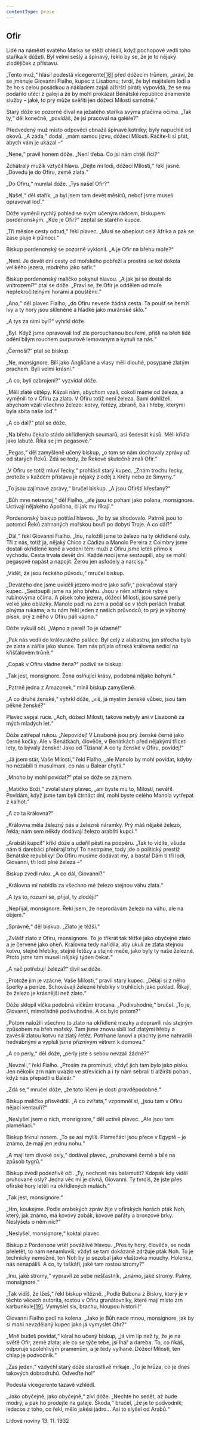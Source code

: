 ```yaml
---
contentType: prose
---
```


## Ofir

Lidé na náměstí svatého Marka se stěží ohlédli, když pochopové vedli toho staříka k dóžeti. Byl velmi sešlý a špinavý, řeklo by se, že je to nějaký zlodějíček z přístavu.

„Tento muž,“ hlásil podestà vicegerente[\[18\]](./resources/undefined) před dóžecím trůnem, „praví, že se jmenuje Giovanni Fialho, kupec z Lisabonu; tvrdí, že byl majitelem lodi a že ho s celou posádkou a nákladem zajali alžírští piráti; vypovídá, že se mu podařilo utéci z galejí a že by mohl prokázat Benátské republice znamenité služby – jaké, to prý může svěřiti jen dóžecí Milosti samotné.“

Starý dóže se pozorně díval na ježatého staříka svýma ptačíma očima. „Tak ty,“ děl konečně, „povídáš, že jsi pracoval na galéře?“

Předvedený muž místo odpovědi obnažil špinavé kotníky; byly napuchlé od okovů. „A záda,“ dodal, „mám samou jizvu, dóžecí Milosti. Ráčíte-li si přát, abych vám je ukázal –“

„Nene,“ pravil honem dóže. „Není třeba. Co jsi nám chtěl říci?“

Zchátralý mužík vztyčil hlavu. „Dejte mi lodi, dóžecí Milosti,“ řekl jasně. „Dovedu je do Ofiru, země zlata.“

„Do Ofiru,“ mumlal dóže. „Tys našel Ofir?“

„Našel,“ děl stařík, „a byl jsem tam devět měsíců, neboť jsme museli opravovat loď.“

Dóže vyměnil rychlý pohled se svým učeným rádcem, biskupem pordenonským. „Kde je Ofir?“ zeptal se starého kupce.

„Tři měsíce cesty odtud,“ řekl plavec. „Musí se obeplout celá Afrika a pak se zase pluje k půlnoci.“

Biskup pordenonský se pozorně vyklonil. „A je Ofir na břehu moře?“

„Není. Je devět dní cesty od mořského pobřeží a prostírá se kol dokola velikého jezera, modrého jako safír.“

Biskup pordenonský maličko pokynul hlavou. „A jak jsi se dostal do vnitrozemí?“ ptal se dóže. „Praví se, že Ofir je oddělen od moře nepřekročitelnými horami a pouštěmi.“

„Ano,“ děl plavec Fialho, „do Ofiru nevede žádná cesta. Ta poušť se hemží lvy a ty hory jsou skleněné a hladké jako muránské sklo.“

„A tys za nimi byl?“ vyhrkl dóže.

„Byl. Když jsme opravovali loď zle porouchanou bouřemi, přišli na břeh lidé odění bílým rouchem purpurově lemovaným a kynuli na nás.“

„Černoši?“ ptal se biskup.

„Ne, monsignore. Bílí jako Angličané a vlasy měli dlouhé, posypané zlatým prachem. Byli velmi krásní.“

„A co, byli ozbrojeni?“ vyzvídal dóže.

„Měli zlaté oštěpy. Kázali nám, abychom vzali, cokoli máme od železa, a vyměnili to v Ofiru za zlato. V Ofiru totiž není železa. Sami dohlíželi, abychom vzali všechno železo: kotvy, řetězy, zbraně, ba i hřeby, kterými byla sbita naše loď.“

„A co dál?“ ptal se dóže.

„Na břehu čekalo stádo okřídlených soumarů, asi šedesát kusů. Měli křídla jako labutě. Říká se jim pegasové.“

„Pegas,“ děl zamyšleně učený biskup, „o tom se nám dochovaly zprávy už od starých Řeků. Zdá se tedy, že Řekové skutečně znali Ofir.“

„V Ofiru se totiž mluví řecky,“ prohlásil starý kupec. „Znám trochu řecky, protože v každém přístavu je nějaký zloděj z Kréty nebo ze Smyrny.“

„To jsou zajímavé zprávy,“ bručel biskup. „A jsou Ofirští křesťany?“

„Bůh mne netrestej,“ děl Fialho, „ale jsou to pohani jako polena, monsignore. Uctívají nějakého Apollona, či jak mu říkají.“

Pordenonský biskup potřásl hlavou. „To by se shodovalo. Patrně jsou to potomci Řeků zahnaných mořskou bouří po dobytí Troje. A co dál?“

„Dál,“ řekl Giovanni Fialho. „Inu, naložili jsme to železo na ty okřídlené osly. Tři z nás, totiž já, nějaký Chico z Cádizu a Manolo Pereira z Coimbry jsme dostali okřídlené koně a vedeni těmi muži z Ofiru jsme letěli přímo k východu. Cesta trvala devět dní. Každé noci jsme sestoupili, aby se mohli pegasové napást a napojit. Žerou jen asfodely a narcisy.“

„Vidět, že jsou řeckého původu,“ mručel biskup.

„Devátého dne jsme uviděli jezero modré jako safír,“ pokračoval starý kupec. „Sestoupili jsme na jeho břehu. Jsou v něm stříbrné ryby s rubínovýma očima. A písek toho jezera, dóžecí Milosti, jsou samé perly velké jako oblázky. Manolo padl na zem a počal se v těch perlách hrabat plnýma rukama; a tu nám řekl jeden z našich průvodců, to prý je výborný písek, prý z něho v Ofiru pálí vápno.“

Dóže vykulil oči. „Vápno z perel! To je úžasné!“

„Pak nás vedli do královského paláce. Byl celý z alabastru, jen střecha byla ze zlata a zářila jako slunce. Tam nás přijala ofirská královna sedící na křišťálovém trůně.“

„Copak v Ofiru vládne žena?“ podivil se biskup.

„Tak jest, monsignore. Žena oslňující krásy, podobná nějaké bohyni.“

„Patrně jedna z Amazonek,“ mínil biskup zamyšleně.

„A co druhé ženské,“ vyhrkl dóže, „víš, já myslím ženské vůbec, jsou tam pěkné ženské?“

Plavec sepjal ruce. „Ach, dóžecí Milosti, takové nebyly ani v Lisaboně za mých mladých let.“

Dóže zatřepal rukou. „Nepovídej! V Lisaboně jsou prý ženské černé jako černé kočky. Ale v Benátkách, člověče, v Benátkách před nějakými třiceti lety, to bývaly ženské! Jako od Tiziana! A co ty ženské v Ofiru, povídej!“

„Já jsem stár, Vaše Milosti,“ řekl Fialho, „ale Manolo by mohl povídat, kdyby ho nezabili ti musulmani, co nás u Baleár chytli.“

„Mnoho by mohl povídat?“ ptal se dóže se zájmem.

„Matičko Boží,“ zvolal starý plavec, „ani byste mu to, Milosti, nevěřil. Povídám, když jsme tam byli čtrnáct dní, mohl byste celého Manola vytřepat z kalhot.“

„A co ta královna?“

„Královna měla železný pás a železné náramky. Prý máš nějaké železo, řekla; nám sem někdy dodávají železo arabští kupci.“

„Arabští kupci!“ křikl dóže a udeřil pěstí na podpěru. „Tak to vidíte, všude nám ti darebáci přebírají trhy! To nestrpíme, tady jde o politický prestiž Benátské republiky! Do Ofiru musíme dodávat my, a basta! Dám ti tři lodi, Giovanni, tři lodi plné železa –“

Biskup zvedl ruku. „A co dál, Giovanni?“

„Královna mi nabídla za všechno mé železo stejnou váhu zlata.“

„A tys to, rozumí se, přijal, ty zloději!“

„Nepřijal, monsignore. Řekl jsem, že neprodávám železo na váhu, ale na objem.“

„Správně,“ děl biskup. „Zlato je těžší.“

„Zvlášť zlato z Ofiru, monsignore. To je třikrát tak těžké jako obyčejné zlato a je červené jako oheň. Královna tedy nařídila, aby ukuli ze zlata stejnou kotvu, stejné hřebíky, stejné řetězy a stejné meče, jako byly ty naše železné. Proto jsme tam museli nějaký týden čekat.“

„A nač potřebují železa?“ divil se dóže.

„Protože jim je vzácné, Vaše Milosti,“ pravil starý kupec. „Dělají si z něho šperky a peníze. Schovávají železné hřebíky v truhlicích jako poklad. Říkají, že železo je krásnější než zlato.“

Dóže sklopil víčka podobná víčkům krocana. „Podivuhodné,“ bručel. „To je, Giovanni, mimořádně podivuhodné. A co bylo potom?“

„Potom naložili všechno to zlato na okřídlené mezky a dopravili nás stejným způsobem na břeh mořský. Tam jsme znovu sbili loď zlatými hřeby a zavěsili zlatou kotvu na zlatý řetěz. Potrhané lanoví a plachty jsme nahradili hedvábnými a vypluli jsme příznivým větrem k domovu.“

„A co perly,“ děl dóže, „perly jste s sebou nevzali žádné?“

„Nevzali,“ řekl Fialho. „Prosím za prominutí, vždyť jich tam bylo jako písku. Jen několik zrn nám uvázlo ve střevících a i ty nám sebrali ti alžírští pohani, když nás přepadli u Baleár.“

„Zdá se,“ mručel dóže, „že toto líčení je dosti pravděpodobné.“

Biskup maličko přisvědčil. „A co zvířata,“ vzpomněl si, „jsou tam v Ofiru nějací kentauři?“

„Neslyšel jsem o nich, monsignore,“ děl uctivě plavec. „Ale jsou tam plameňáci.“

Biskup frknul nosem. „To se asi mýlíš. Plameňáci jsou přece v Egyptě – je známo, že mají jen jednu nohu.“

„A mají tam divoké osly,“ dodával plavec, „pruhované černě a bíle na způsob tygrů.“

Biskup zvedl podezřivě oči. „Ty, nechceš nás balamutit? Kdopak kdy viděl pruhované osly? Jedna věc mi je divná, Giovanni. Ty tvrdíš, že jste přes ofirské hory letěli na okřídlených mulách.“

„Tak jest, monsignore.“

„Hm, koukejme. Podle arabských zpráv žije v ofirských horách pták Noh, který, jak známo, má kovový zobák, kovové pařáty a bronzové brky. Neslyšels o něm nic?“

„Neslyšel, monsignore,“ koktal plavec.

Biskup z Pordenone vrtěl povážlivě hlavou. „Přes ty hory, člověče, se nedá přeletět, to nám nenamluvíš; vždyť se tam dokázaně zdržuje pták Noh. To je technicky nemožné, ten Noh by je sezobal jako vlaštovka mouchy. Holenku, nás nenapálíš. A co, ty taškáři, jaké tam rostou stromy?“

„Inu, jaké stromy,“ vypravil ze sebe nešťastník, „známo, jaké stromy. Palmy, monsignore.“

„Tak vidíš, že lžeš,“ řekl biskup vítězně. „Podle Bubona z Biskry, který je v těchto věcech autorita, rostou v Ofiru granátovníky, které mají místo zrn karbunkule[\[19\]](./resources/undefined). Vymyslel sis, brachu, hloupou historii!“

Giovanni Fialho padl na kolena. „Jako je Bůh nade mnou, monsignore, jak by si mohl nevzdělaný kupec jako já vymyslet Ofir?“

„Mně budeš povídat,“ káral ho učený biskup, „já vím líp než ty, že je na světě Ofir, země zlata; ale co se týče tebe, jsi lhář a dareba. To, co říkáš, odporuje spolehlivým pramenům, a je tedy vylhané. Dóžecí Milosti, ten chlap je podvodník.“

„Zas jeden,“ vzdychl starý dóže starostlivě mrkaje. „To je hrůza, co je dnes takových dobrodruhů. Odveďte ho!“

Podestà vicegerente tázavě vzhlédl.

„Jako obyčejně, jako obyčejně,“ zívl dóže. „Nechte ho sedět, až bude modrý, a pak ho prodejte na galeje. Škoda,“ bručel, „že je to podvodník; ledacos z toho, co řekl, mělo jakési jádro… Asi to slyšel od Arabů.“

Lidové noviny 13. 11. 1932
